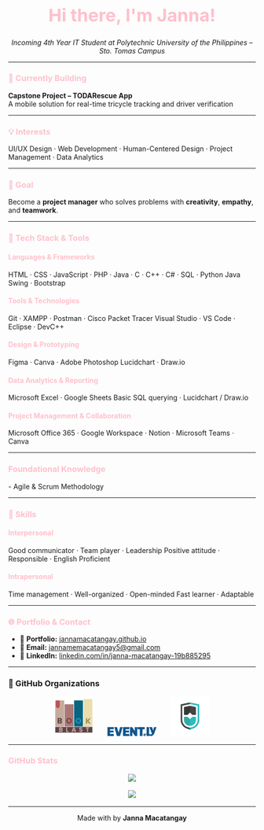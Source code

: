 <h1 align="center" style="color:#FFC0CB; font-size: 36px;">Hi there, I'm Janna!</h1>
<p align="center">
  <em>Incoming 4th Year IT Student at Polytechnic University of the Philippines – Sto. Tomas Campus</em>
</p>

<hr>

<h3 style="color:#FFC0CB;">🎯 Currently Building</h3>
<b>Capstone Project – TODARescue App</b><br>
A mobile solution for real-time tricycle tracking and driver verification

<hr>

<h3 style="color:#FFC0CB;">💡 Interests</h3>
UI/UX Design · Web Development · Human-Centered Design · Project Management · Data Analytics

<hr>

<h3 style="color:#FFC0CB;">🌟 Goal</h3>
Become a <b>project manager</b> who solves problems with <b>creativity</b>, <b>empathy</b>, and <b>teamwork</b>.

<hr>

<h3 style="color:#FFC0CB;">🧰 Tech Stack & Tools</h3>

<h4 style="color:#FFC0CB;">Languages & Frameworks</h4>
HTML · CSS · JavaScript · PHP · Java · C · C++ · C# · SQL · Python  
Java Swing · Bootstrap

<h4 style="color:#FFC0CB;">Tools & Technologies</h4>
Git · XAMPP · Postman · Cisco Packet Tracer  
Visual Studio · VS Code · Eclipse · DevC++

<h4 style="color:#FFC0CB;">Design & Prototyping</h4>
Figma · Canva · Adobe Photoshop  
Lucidchart · Draw.io

<h4 style="color:#FFC0CB;">Data Analytics & Reporting</h4>
Microsoft Excel · Google Sheets  
Basic SQL querying · Lucidchart / Draw.io

<h4 style="color:#FFC0CB;">Project Management & Collaboration</h4>
Microsoft Office 365 · Google Workspace · Notion · Microsoft Teams · Canva

<hr>

<h3 style="color:#FFC0CB;">Foundational Knowledge</h3>
- Agile & Scrum Methodology

<hr>

<h3 style="color:#FFC0CB;">💬 Skills</h3>

<h4 style="color:#FFC0CB;">Interpersonal</h4>
Good communicator · Team player · Leadership  
Positive attitude · Responsible · English Proficient  

<h4 style="color:#FFC0CB;">Intrapersonal</h4>
Time management · Well-organized · Open-minded  
Fast learner · Adaptable

<hr>

<h3 style="color:#FFC0CB;">🌐 Portfolio & Contact</h3>

- 📁 <b>Portfolio:</b> [jannamacatangay.github.io](https://jannamacatangay.github.io)  
- 📧 <b>Email:</b> jannamemacatangay5@gmail.com  
- 💼 <b>LinkedIn:</b> [linkedin.com/in/janna-macatangay-19b885295](https://www.linkedin.com/in/janna-macatangay-19b885295/)

<hr>

<h3>🏢 GitHub Organizations</h3>

<div align="center">
  <img src="assets/bookblast.png" alt="Pages-Beyond: BookBlast" width="80" />
  &nbsp;&nbsp;&nbsp;&nbsp;&nbsp;
  <img src="assets/evently.png" alt="ADET FINAL PROJECT - Group 5" width="100" />
  &nbsp;&nbsp;&nbsp;&nbsp;&nbsp;
  <img src="assets/todarescue.png" alt="TODARescue" width="80" />
</div>

<hr>

<h3 style="color:#FFC0CB;">GitHub Stats</h3>

<p align="center">
  <img src="https://github-readme-stats.vercel.app/api?username=JannaMacatangay&show_icons=true&title_color=FFC0CB&text_color=FFC0CB&icon_color=FFC0CB&bg_color=222222&border_radius=12&hide_border=true" />
</p>

<p align="center">
  <img src="https://github-readme-stats.vercel.app/api/top-langs/?username=JannaMacatangay&layout=compact&title_color=FFC0CB&text_color=FFC0CB&bg_color=222222&hide_border=true&border_radius=12" />
</p>

<hr>

<p align="center">
  Made with by <b>Janna Macatangay</b>
</p>
